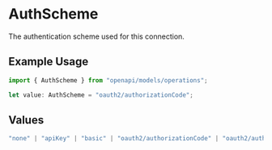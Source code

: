 # AuthScheme

The authentication scheme used for this connection.

## Example Usage

```typescript
import { AuthScheme } from "openapi/models/operations";

let value: AuthScheme = "oauth2/authorizationCode";
```

## Values

```typescript
"none" | "apiKey" | "basic" | "oauth2/authorizationCode" | "oauth2/authorizationCodePKCE" | "oauth2/clientCredentials" | "oauth2/password"
```